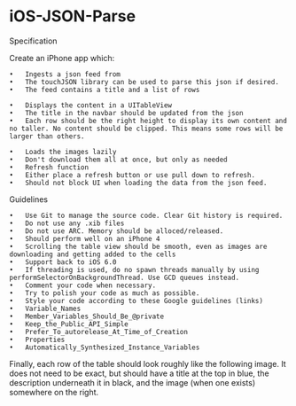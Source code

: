 # iOS-JSON-Parse

Specification

Create an iPhone app which:

	•	Ingests a json feed from 
	•	The touchJSON library can be used to parse this json if desired.
	•	The feed contains a title and a list of rows

	•	Displays the content in a UITableView
	•	The title in the navbar should be updated from the json
	•	Each row should be the right height to display its own content and no taller. No content should be clipped. This means some rows will be larger than others.

	•	Loads the images lazily
	•	Don't download them all at once, but only as needed
	•	Refresh function
	•	Either place a refresh button or use pull down to refresh.
	•	Should not block UI when loading the data from the json feed.

Guidelines

	•	Use Git to manage the source code. Clear Git history is required.
	•	Do not use any .xib files
	•	Do not use ARC. Memory should be alloced/released.
	•	Should perform well on an iPhone 4
	•	Scrolling the table view should be smooth, even as images are downloading and getting added to the cells
	•	Support back to iOS 6.0
	•	If threading is used, do no spawn threads manually by using performSelectorOnBackgroundThread. Use GCD queues instead.
	•	Comment your code when necessary.
	•	Try to polish your code as much as possible.
	•	Style your code according to these Google guidelines (links)
	•	Variable_Names
	•	Member_Variables_Should_Be_@private
	•	Keep_the_Public_API_Simple
	•	Prefer_To_autorelease_At_Time_of_Creation
	•	Properties
	•	Automatically_Synthesized_Instance_Variables


Finally, each row of the table should look roughly like the following image. It does not need to be exact, but should have a title at the top in blue, the description underneath it in black, and the image (when one exists) somewhere on the right.
